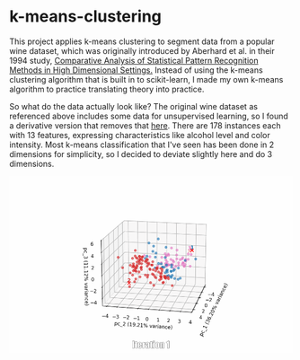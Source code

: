 # k-means-clustering
This project applies k-means clustering to segment data from a popular wine dataset, which was originally introduced by Aberhard et al. in their 1994 study, <a href='https://www.semanticscholar.org/paper/Comparative-analysis-of-statistical-pattern-methods-Aeberhard-Coomans/83dc3e4030d7b9fbdbb4bde03ce12ab70ca10528'> Comparative Analysis of Statistical Pattern Recognition Methods in High Dimensional Settings.</a> Instead of using the k-means clustering algorithm that is built in to scikit-learn, I made my own k-means algorithm to practice translating theory into practice.

So what do the data actually look like? The original wine dataset as referenced above includes some data for unsupervised learning, so I found a derivative version that removes that <a href='https://www.kaggle.com/datasets/harrywang/wine-dataset-for-clustering'>here</a>. There are 178 instances each with 13 features, expressing characteristics like alcohol level and color intensity. Most k-means classification that I've seen has been done in 2 dimensions for simplicity, so I decided to deviate slightly here and do 3 dimensions. 

<img src="assets/k-means-iterative.gif"></img>
